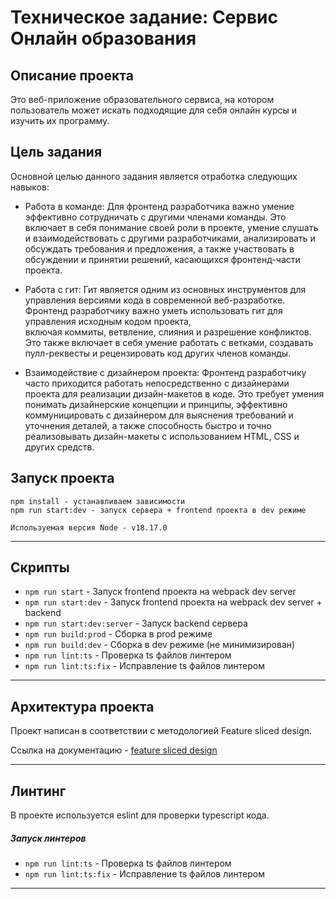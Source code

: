 # Техническое задание: Сервис Онлайн образования

## Описание проекта

Это веб-приложение образовательного сервиса,
на котором пользователь может искать подходящие для себя онлайн курсы и изучить их программу.

## Цель задания

Основной целью данного задания является отработка следующих навыков:

- Работа в команде: Для фронтенд разработчика важно умение эффективно сотрудничать с другими членами команды.
  Это включает в себя понимание своей роли в проекте, умение слушать и взаимодействовать с другими разработчиками,
  анализировать и обсуждать требования и предложения, а также участвовать в обсуждении и принятии решений,
  касающихся фронтенд-части проекта.


- Работа с гит: Гит является одним из основных инструментов для управления версиями кода в современной 
  веб-разработке. Фронтенд разработчику важно уметь использовать гит для управления исходным кодом проекта,  
  включая коммиты, ветвление, слияния и разрешение конфликтов. Это также включает в себя умение работать с 
  ветками, создавать пулл-реквесты и рецензировать код других членов команды.

- Взаимодействие с дизайнером проекта: Фронтенд разработчику часто приходится работать непосредственно
  с дизайнерами проекта для реализации дизайн-макетов в коде. Это требует умения понимать дизайнерские 
  концепции и принципы, эффективно коммуницировать с дизайнером для выяснения требований и уточнения деталей, 
  а также способность быстро и точно реализовывать дизайн-макеты с использованием HTML, CSS и других средств.

## Запуск проекта

```
npm install - устанавливаем зависимости
npm run start:dev - запуск сервера + frontend проекта в dev режиме

Используемая версия Node - v18.17.0
```

----

## Скрипты

- `npm run start` - Запуск frontend проекта на webpack dev server
- `npm run start:dev` - Запуск frontend проекта на webpack dev server + backend
- `npm run start:dev:server` - Запуск backend сервера
- `npm run build:prod` - Сборка в prod режиме
- `npm run build:dev` - Сборка в dev режиме (не минимизирован)
- `npm run lint:ts` - Проверка ts файлов линтером
- `npm run lint:ts:fix` - Исправление ts файлов линтером

----

## Архитектура проекта

Проект написан в соответствии с методологией Feature sliced design.

Ссылка на документацию - [feature sliced design](https://feature-sliced.design/docs/get-started/tutorial)

----

## Линтинг

В проекте используется eslint для проверки typescript кода.

##### Запуск линтеров
- `npm run lint:ts` - Проверка ts файлов линтером
- `npm run lint:ts:fix` - Исправление ts файлов линтером
----